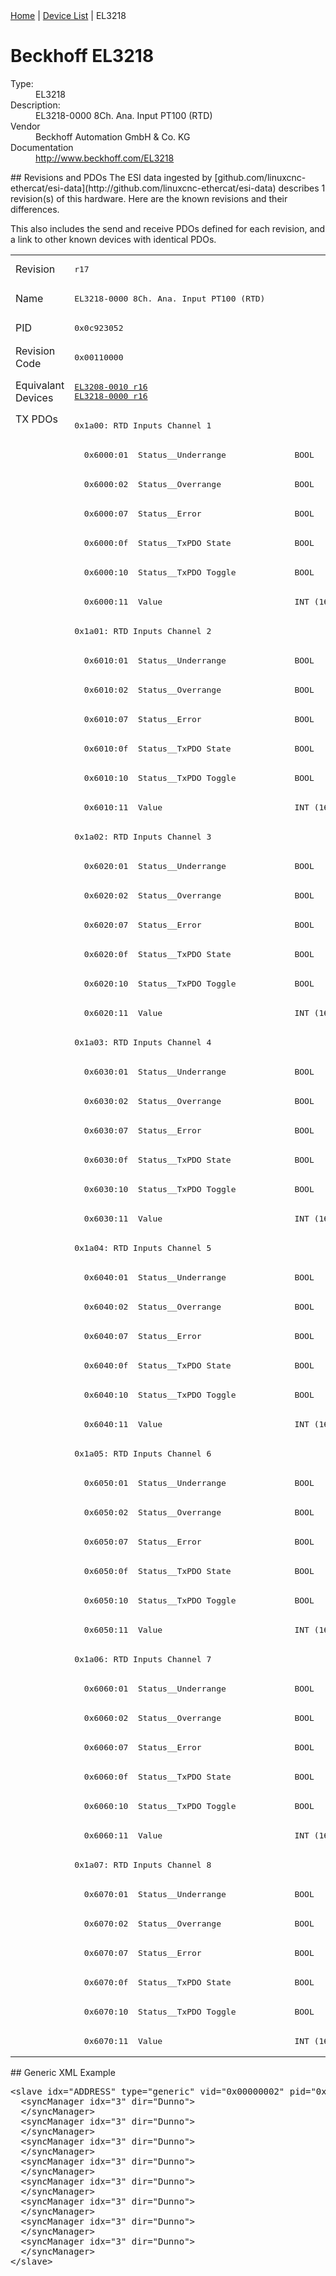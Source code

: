 <div class="nav"><a href="/esi-data">Home</a> | <a href="/esi-data/devices">Device List</a> | EL3218</div>

#  Beckhoff EL3218

<dl>
  <dt>Type:</dt><dd>EL3218</dd>
  <dt>Description:</dt><dd>EL3218-0000 8Ch. Ana. Input PT100 (RTD)</dd>
  <dt>Vendor</dt><dd>Beckhoff Automation GmbH & Co. KG</dd>
  <dt>Documentation</dt><dd><a href="http://www.beckhoff.com/EL3218">http://www.beckhoff.com/EL3218</a></dd>
</dl>
## Revisions and PDOs
The ESI data ingested by [github.com/linuxcnc-ethercat/esi-data](http://github.com/linuxcnc-ethercat/esi-data) describes 1 revision(s) of this hardware.  Here are the known revisions and their differences.

This also includes the send and receive PDOs defined for each revision, and a link to other known devices with identical PDOs.

<table>
<tr >
<td class="first">Revision</td>
<td ><pre>r17</pre></td>
</tr>
<tr >
<td class="first">Name</td>
<td ><pre>EL3218-0000 8Ch. Ana. Input PT100 (RTD)</pre></td>
</tr>
<tr >
<td class="first">PID</td>
<td ><pre>0x0c923052</pre></td>
</tr>
<tr >
<td class="first">Revision Code</td>
<td ><pre>0x00110000</pre></td>
</tr>
<tr >
<td class="first">Equivalant Devices</td>
<td ><pre><a href="EL3208-0010">EL3208-0010 r16</a><br/><a href="EL3218-0000">EL3218-0000 r16</a></pre></td>
</tr>
<tr class="txpdo pdosection">
<td class="first" rowspan=56 valign=top>TX PDOs</td>
<td><pre>0x1a00: RTD Inputs Channel 1</pre></td>
<td></td>
</tr>
<tr class="txpdo">
<td ><pre>  0x6000:01  Status__Underrange              BOOL</pre></td>
</tr>
<tr class="txpdo">
<td ><pre>  0x6000:02  Status__Overrange               BOOL</pre></td>
</tr>
<tr class="txpdo">
<td ><pre>  0x6000:07  Status__Error                   BOOL</pre></td>
</tr>
<tr class="txpdo">
<td ><pre>  0x6000:0f  Status__TxPDO State             BOOL</pre></td>
</tr>
<tr class="txpdo">
<td ><pre>  0x6000:10  Status__TxPDO Toggle            BOOL</pre></td>
</tr>
<tr class="txpdo">
<td ><pre>  0x6000:11  Value                           INT (16 bits)</pre></td>
</tr>
<tr class="txpdo pdosection">
<td ><pre>0x1a01: RTD Inputs Channel 2</pre></td>
</tr>
<tr class="txpdo">
<td ><pre>  0x6010:01  Status__Underrange              BOOL</pre></td>
</tr>
<tr class="txpdo">
<td ><pre>  0x6010:02  Status__Overrange               BOOL</pre></td>
</tr>
<tr class="txpdo">
<td ><pre>  0x6010:07  Status__Error                   BOOL</pre></td>
</tr>
<tr class="txpdo">
<td ><pre>  0x6010:0f  Status__TxPDO State             BOOL</pre></td>
</tr>
<tr class="txpdo">
<td ><pre>  0x6010:10  Status__TxPDO Toggle            BOOL</pre></td>
</tr>
<tr class="txpdo">
<td ><pre>  0x6010:11  Value                           INT (16 bits)</pre></td>
</tr>
<tr class="txpdo pdosection">
<td ><pre>0x1a02: RTD Inputs Channel 3</pre></td>
</tr>
<tr class="txpdo">
<td ><pre>  0x6020:01  Status__Underrange              BOOL</pre></td>
</tr>
<tr class="txpdo">
<td ><pre>  0x6020:02  Status__Overrange               BOOL</pre></td>
</tr>
<tr class="txpdo">
<td ><pre>  0x6020:07  Status__Error                   BOOL</pre></td>
</tr>
<tr class="txpdo">
<td ><pre>  0x6020:0f  Status__TxPDO State             BOOL</pre></td>
</tr>
<tr class="txpdo">
<td ><pre>  0x6020:10  Status__TxPDO Toggle            BOOL</pre></td>
</tr>
<tr class="txpdo">
<td ><pre>  0x6020:11  Value                           INT (16 bits)</pre></td>
</tr>
<tr class="txpdo pdosection">
<td ><pre>0x1a03: RTD Inputs Channel 4</pre></td>
</tr>
<tr class="txpdo">
<td ><pre>  0x6030:01  Status__Underrange              BOOL</pre></td>
</tr>
<tr class="txpdo">
<td ><pre>  0x6030:02  Status__Overrange               BOOL</pre></td>
</tr>
<tr class="txpdo">
<td ><pre>  0x6030:07  Status__Error                   BOOL</pre></td>
</tr>
<tr class="txpdo">
<td ><pre>  0x6030:0f  Status__TxPDO State             BOOL</pre></td>
</tr>
<tr class="txpdo">
<td ><pre>  0x6030:10  Status__TxPDO Toggle            BOOL</pre></td>
</tr>
<tr class="txpdo">
<td ><pre>  0x6030:11  Value                           INT (16 bits)</pre></td>
</tr>
<tr class="txpdo pdosection">
<td ><pre>0x1a04: RTD Inputs Channel 5</pre></td>
</tr>
<tr class="txpdo">
<td ><pre>  0x6040:01  Status__Underrange              BOOL</pre></td>
</tr>
<tr class="txpdo">
<td ><pre>  0x6040:02  Status__Overrange               BOOL</pre></td>
</tr>
<tr class="txpdo">
<td ><pre>  0x6040:07  Status__Error                   BOOL</pre></td>
</tr>
<tr class="txpdo">
<td ><pre>  0x6040:0f  Status__TxPDO State             BOOL</pre></td>
</tr>
<tr class="txpdo">
<td ><pre>  0x6040:10  Status__TxPDO Toggle            BOOL</pre></td>
</tr>
<tr class="txpdo">
<td ><pre>  0x6040:11  Value                           INT (16 bits)</pre></td>
</tr>
<tr class="txpdo pdosection">
<td ><pre>0x1a05: RTD Inputs Channel 6</pre></td>
</tr>
<tr class="txpdo">
<td ><pre>  0x6050:01  Status__Underrange              BOOL</pre></td>
</tr>
<tr class="txpdo">
<td ><pre>  0x6050:02  Status__Overrange               BOOL</pre></td>
</tr>
<tr class="txpdo">
<td ><pre>  0x6050:07  Status__Error                   BOOL</pre></td>
</tr>
<tr class="txpdo">
<td ><pre>  0x6050:0f  Status__TxPDO State             BOOL</pre></td>
</tr>
<tr class="txpdo">
<td ><pre>  0x6050:10  Status__TxPDO Toggle            BOOL</pre></td>
</tr>
<tr class="txpdo">
<td ><pre>  0x6050:11  Value                           INT (16 bits)</pre></td>
</tr>
<tr class="txpdo pdosection">
<td ><pre>0x1a06: RTD Inputs Channel 7</pre></td>
</tr>
<tr class="txpdo">
<td ><pre>  0x6060:01  Status__Underrange              BOOL</pre></td>
</tr>
<tr class="txpdo">
<td ><pre>  0x6060:02  Status__Overrange               BOOL</pre></td>
</tr>
<tr class="txpdo">
<td ><pre>  0x6060:07  Status__Error                   BOOL</pre></td>
</tr>
<tr class="txpdo">
<td ><pre>  0x6060:0f  Status__TxPDO State             BOOL</pre></td>
</tr>
<tr class="txpdo">
<td ><pre>  0x6060:10  Status__TxPDO Toggle            BOOL</pre></td>
</tr>
<tr class="txpdo">
<td ><pre>  0x6060:11  Value                           INT (16 bits)</pre></td>
</tr>
<tr class="txpdo pdosection">
<td ><pre>0x1a07: RTD Inputs Channel 8</pre></td>
</tr>
<tr class="txpdo">
<td ><pre>  0x6070:01  Status__Underrange              BOOL</pre></td>
</tr>
<tr class="txpdo">
<td ><pre>  0x6070:02  Status__Overrange               BOOL</pre></td>
</tr>
<tr class="txpdo">
<td ><pre>  0x6070:07  Status__Error                   BOOL</pre></td>
</tr>
<tr class="txpdo">
<td ><pre>  0x6070:0f  Status__TxPDO State             BOOL</pre></td>
</tr>
<tr class="txpdo">
<td ><pre>  0x6070:10  Status__TxPDO Toggle            BOOL</pre></td>
</tr>
<tr class="txpdo">
<td ><pre>  0x6070:11  Value                           INT (16 bits)</pre></td>
</tr>
</table>
## Generic XML Example
<pre class="xml">
&lt;slave idx="ADDRESS" type="generic" vid="0x00000002" pid="0x0c923052" configPdos="true"&gt;
  &lt;syncManager idx="3" dir="Dunno"&gt;
  &lt;/syncManager&gt;
  &lt;syncManager idx="3" dir="Dunno"&gt;
  &lt;/syncManager&gt;
  &lt;syncManager idx="3" dir="Dunno"&gt;
  &lt;/syncManager&gt;
  &lt;syncManager idx="3" dir="Dunno"&gt;
  &lt;/syncManager&gt;
  &lt;syncManager idx="3" dir="Dunno"&gt;
  &lt;/syncManager&gt;
  &lt;syncManager idx="3" dir="Dunno"&gt;
  &lt;/syncManager&gt;
  &lt;syncManager idx="3" dir="Dunno"&gt;
  &lt;/syncManager&gt;
  &lt;syncManager idx="3" dir="Dunno"&gt;
  &lt;/syncManager&gt;
&lt;/slave&gt;
</pre>
